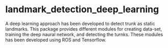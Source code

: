 # landmark_detection_deep_learning
A deep learning approach has been developed to detect trunk as static landmarks. This package provides different modules for  creating data-set, training the deep naural network, and detecting the turnks. These modules has been developed using ROS and Tensorflow.
